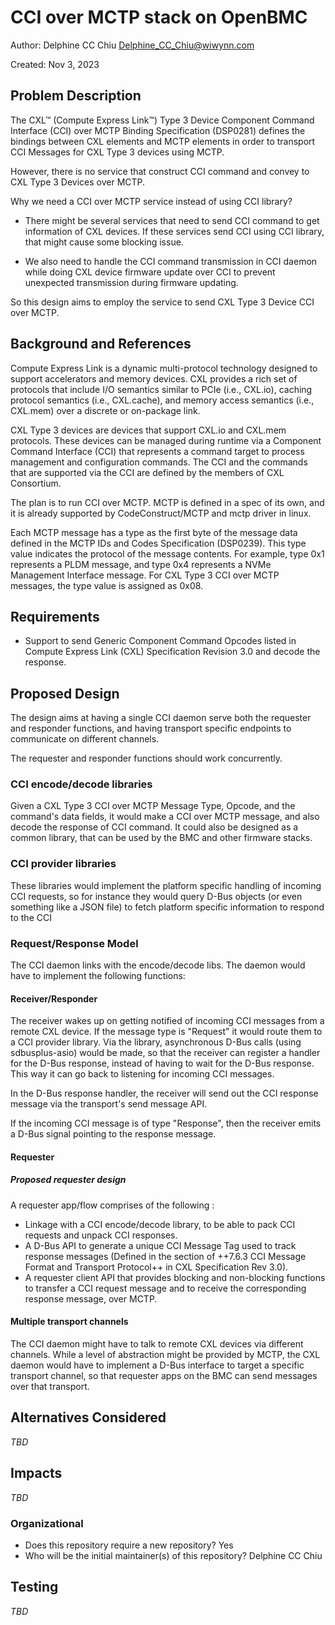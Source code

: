 # CCI over MCTP stack on OpenBMC

Author: Delphine CC Chiu
[Delphine_CC_Chiu@wiwynn.com](mailto:Delphine_CC_Chiu@wiwynn.com)

Created: Nov 3, 2023

## Problem Description

The CXL™ (Compute Express Link™) Type 3 Device Component Command Interface
(CCI) over MCTP Binding Specification (DSP0281) defines the bindings between CXL
elements and MCTP elements in order to transport CCI Messages for CXL Type 3
devices using MCTP.

However, there is no service that construct CCI command and convey to CXL Type 3
Devices over MCTP.

Why we need a CCI over MCTP service instead of using CCI library?

- There might be several services that need to send CCI command to get
  information of CXL devices. If these services send CCI using CCI library, that
  might cause some blocking issue.

- We also need to handle the CCI command transmission in CCI daemon while doing
  CXL device firmware update over CCI to prevent unexpected transmission during
  firmware updating.

So this design aims to employ the service to send CXL Type 3 Device CCI over
MCTP.

## Background and References

Compute Express Link is a dynamic multi-protocol technology designed to support
accelerators and memory devices. CXL provides a rich set of protocols that
include I/O semantics similar to PCIe (i.e., CXL.io), caching protocol semantics
(i.e., CXL.cache), and memory access semantics (i.e., CXL.mem) over a discrete
or on-package link.

CXL Type 3 devices are devices that support CXL.io and CXL.mem protocols. These
devices can be managed during runtime via a Component Command Interface (CCI)
that represents a command target to process management and configuration
commands. The CCI and the commands that are supported via the CCI are defined by
the members of CXL Consortium.

The plan is to run CCI over MCTP. MCTP is defined in a spec of its own, and it
is already supported by CodeConstruct/MCTP and mctp driver in linux.

Each MCTP message has a type as the first byte of the message data defined in
the MCTP IDs and Codes Specification (DSP0239). This type value indicates the
protocol of the message contents. For example, type 0x1 represents a PLDM
message, and type 0x4 represents a NVMe Management Interface message. For CXL
Type 3 CCI over MCTP messages, the type value is assigned as 0x08.

## Requirements

- Support to send Generic Component Command Opcodes listed in Compute Express
  Link (CXL) Specification Revision 3.0 and decode the response.

## Proposed Design

The design aims at having a single CCI daemon serve both the requester and
responder functions, and having transport specific endpoints to communicate on
different channels.

The requester and responder functions should work concurrently.

### CCI encode/decode libraries

Given a CXL Type 3 CCI over MCTP Message Type, Opcode, and the command's data
fields, it would make a CCI over MCTP message, and also decode the response of
CCI command. It could also be designed as a common library, that can be used by
the BMC and other firmware stacks.

### CCI provider libraries

These libraries would implement the platform specific handling of incoming CCI
requests, so for instance they would query D-Bus objects (or even something like
a JSON file) to fetch platform specific information to respond to the CCI

### Request/Response Model

The CCI daemon links with the encode/decode libs. The daemon would have to
implement the following functions:

#### Receiver/Responder

The receiver wakes up on getting notified of incoming CCI messages from a remote
CXL device. If the message type is "Request" it would route them to a CCI
provider library. Via the library, asynchronous D-Bus calls (using
sdbusplus-asio) would be made, so that the receiver can register a handler for
the D-Bus response, instead of having to wait for the D-Bus response. This way
it can go back to listening for incoming CCI messages.

In the D-Bus response handler, the receiver will send out the CCI response
message via the transport's send message API.

If the incoming CCI message is of type "Response", then the receiver emits a
D-Bus signal pointing to the response message.

#### Requester

##### Proposed requester design

A requester app/flow comprises of the following :

- Linkage with a CCI encode/decode library, to be able to pack CCI requests and
  unpack CCI responses.
- A D-Bus API to generate a unique CCI Message Tag used to track response
  messages (Defined in the section of ++7.6.3 CCI Message Format and Transport
  Protocol++ in CXL Specification Rev 3.0).
- A requester client API that provides blocking and non-blocking functions to
  transfer a CCI request message and to receive the corresponding response
  message, over MCTP.

#### Multiple transport channels

The CCI daemon might have to talk to remote CXL devices via different channels.
While a level of abstraction might be provided by MCTP, the CXL daemon would
have to implement a D-Bus interface to target a specific transport channel, so
that requester apps on the BMC can send messages over that transport.

## Alternatives Considered

_TBD_

## Impacts

_TBD_

### Organizational

- Does this repository require a new repository? Yes
- Who will be the initial maintainer(s) of this repository? Delphine CC Chiu

## Testing

_TBD_
